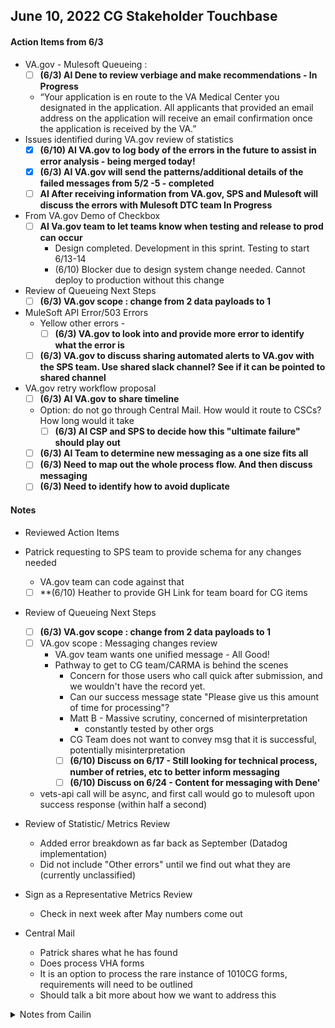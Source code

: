 ## June 10, 2022 CG Stakeholder Touchbase

#### Action Items from 6/3
- VA.gov - Mulesoft Queueing : 
     - [ ] **(6/3) AI Dene to review verbiage and make recommendations - In Progress**
     - “Your application is en route to the VA Medical Center you designated in the application. All applicants that provided an email address on the application will receive an email confirmation once the application is received by the VA.”
- Issues identified during VA.gov review of statistics
     - [x] **(6/10) AI VA.gov to log body of the errors in the future to assist in error analysis - being merged today!**
     - [x] **(6/3) AI VA.gov will send the patterns/additional details of the failed messages from 5/2 -5 - completed**
     - [ ] **AI After receiving information from VA.gov, SPS and Mulesoft will discuss the errors with Mulesoft DTC team In Progress**
- From VA.gov Demo of Checkbox
     - [ ] **AI Va.gov team to let teams know when testing and release to prod can occur**
          - Design completed. Development in this sprint.  Testing to start 6/13-14
          - (6/10) Blocker due to design system change needed. Cannot deploy to production without this change
 - Review of Queueing Next Steps
     - [ ] **(6/3) VA.gov scope : change from 2 data payloads to 1**
- MuleSoft API Error/503 Errors
     - Yellow other errors - 
          - [ ] **(6/3) VA.gov to look into and provide more error to identify what the error is**
     - [ ] **(6/3) VA.gov to discuss sharing automated alerts to VA.gov with the SPS team. Use shared slack channel? See if it can be pointed to shared channel**
- VA.gov retry workflow proposal
     - [ ] **(6/3) AI VA.gov to share timeline**
     - Option: do not go through Central Mail. How would it route to CSCs? How long would it take
          - [ ] **(6/3) AI CSP and SPS to decide how this "ultimate failure" should play out**
     - [ ] **(6/3) AI Team to determine new messaging as a one size fits all**
     - [ ] **(6/3) Need to map out the whole process flow. And then discuss messaging**
     - [ ] **(6/3) Need to identify how to avoid duplicate**

#### Notes
- Reviewed Action Items
- Patrick requesting to SPS team to provide schema for any changes needed
     - VA.gov team can code against that
     - [ ] **(6/10) Heather to provide GH Link for team board for CG items
- Review of Queueing Next Steps
     - [ ] **(6/3) VA.gov scope : change from 2 data payloads to 1**
     - [ ] VA.gov scope : Messaging changes review
          - VA.gov team wants one unified message - All Good!
          - Pathway to get to CG team/CARMA is behind the scenes
               -  Concern for those users who call quick after submission, and we wouldn't have the record yet.
               -  Can our success message state "Please give us this amount of time for processing"?
               -  Matt B - Massive scrutiny, concerned of misinterpretation
                    -  constantly tested by other orgs
               -  CG Team does not want to convey msg that it is successful, potentially misinterpretation
               -  [ ] **(6/10) Discuss on 6/17 - Still looking for technical process, number of retries, etc to better inform messaging**
               -  [ ] **(6/10) Discuss on 6/24 - Content for messaging with Dene'**
     - vets-api call will be async, and first call would go to mulesoft upon success response (within half a second)

- Review of Statistic/ Metrics Review
     - Added error breakdown as far back as September (Datadog implementation)
     - Did not include "Other errors" until we find out what they are (currently unclassified)
- Sign as a Representative Metrics Review
     - Check in next week after May numbers come out
- Central Mail
     - Patrick shares what he has found
     - Does process VHA forms
     - It is an option to process the rare instance of 1010CG forms, requirements will need to be outlined
     - Should talk a bit more about how we want to address this

<details>
     <summary>Notes from Cailin</summary>
     
**Notes**
 
Action Items from Last Week
- Issues identified during VA.gov review of statistics
     - AI VA.gov to log body of the errors in the future to assist in error analysis - In Progress. VA.gov looking into setting up. VA.gov to share git hub page about error
          - The ability to log the errors will release to prod today.
          - VA.gov sent Github link in the slide deck for submission errors in last week's PPT
     - AI After receiving information from VA.gov, SPS and MuleSoft will discuss the errors with MuleSoft DTC team In Progress
          - SPS has sent information to MuleSoft DTC. May seem like Salesforce downtime. Team still investigating
          - For the downtime on 6/11, VA.gov will post the offline message from ~12pm-12:05pm ET
 

- From VA.gov Demo of Checkbox - Check a box saying I Live in the Same Place as the Veteran. Reuse Address. UI Only Change
     - AI Va.gov team to let teams know when testing and release to prod can occur
          - Design completed. In this sprint, ending 6/14. Testing dates on 6/13-6/14
               - Blocker: Issue that is blocking the release to prod, but can test. Select component for state recognizes user input but not programmatic change of the value. Looks like state not selected even though has a value
                    - Conduct front end testing on VA.gov side only.
 

- Sign as a Representative - Flag to Send when Rep Signs in Place of Veteran (no UI side changes)
     - AI Ramesh to confirm that if VA.gov goes into prod before us it will not break the current functionality (changes at the Mule layer to send to Salesforce layer? Will it break the current Mule flow?)
          - Recommendation for future: CARMA/SPS maintain a schema so that VA.gov can code against
 

- Ranga to send schema. VA.gov to agree to schema so that CARMA can code to schema - **Completed**
 

- VA.gov notify when it can be in Staging testing environment, and release to prod date - In Progress
 

CARMA/VA.gov Access to Backlog Items

- Heather to give CARMA OIT and SPS access to backlog. OIT and SPS to enter VA.gov US into the backlog. Load supporting docs (technical and Visio). The refine with the whole team
 

**Agenda**
- Review Action Items
- Review of Queueing Next Steps
     - SPS and CSP updated the Visio flow
     - Centralize Mail Portal - Patrick spoke with team. Thought processing digital 1010CG if VA.gov retries fail is SUPER possible for ultimate failures on VA.gov side
     - AI Patrick to look into if VA.gov can store PII PHI
     - Next Steps:
          - Meeting on 6/17 will focus purely on the technical discussion. Then, discuss messaging
 

- Review of Statistic/ Metrics Review
     - Breakdown for the reason for the errors - VA.gov to include going forward
     - AI VA.gov to share GitHub page about errors
          - Errors display based on what the user is seeing/the cause of the issue
- Planned Downtime (Processing and messaging)
     - VA.gov has verbiage for planned outage "We're making some updates to this [application]. We're sorry its not working right now and we hope to be finished by [end of time]. Please check back soon"
     - VA.gov already gets MPI downtime messages. OIT and SPS to share just in case
          - AI SPS and OIT to discuss if:
               - Do we want any changes to the message
               - Should they automatically put the message and take down the 1010CG if MPI is planned to be down
     
     </details>
